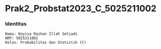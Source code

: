 # Prak2_Probstat2023_C_5025211002

### Identitas

    Nama: Keyisa Raihan Illah Setiadi
    NRP: 5025211002
    Kelas: Probabilitas dan Statistik (C)
